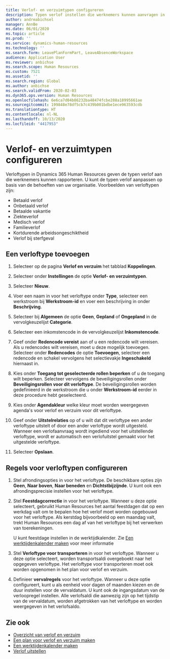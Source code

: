 ```yaml
---
title: Verlof- en verzuimtypen configureren
description: Typen verlof instellen die werknemers kunnen aanvragen in Dynamics 365 Human Resources.
author: andreabichsel
manager: AnnBe
ms.date: 06/01/2020
ms.topic: article
ms.prod: ''
ms.service: dynamics-human-resources
ms.technology: ''
ms.search.form: LeavePlanFormPart, LeaveAbsenceWorkspace
audience: Application User
ms.reviewer: anbichse
ms.search.scope: Human Resources
ms.custom: 7521
ms.assetid: ''
ms.search.region: Global
ms.author: anbichse
ms.search.validFrom: 2020-02-03
ms.dyn365.ops.version: Human Resources
ms.openlocfilehash: 6e6ca7d04b86232ba48474fcbe288a18995661ae
ms.sourcegitcommit: 199848e78df5cb7c439b001bdbe1ece963593cdb
ms.translationtype: HT
ms.contentlocale: nl-NL
ms.lasthandoff: 10/13/2020
ms.locfileid: "4417953"
---
```

# <a name="configure-leave-and-absence-types"></a>Verlof- en verzuimtypen configureren

Verloftypen in Dynamics 365 Human Resources geven de typen verlof aan die werknemers kunnen rapporteren. U kunt de typen verlof aanpassen op basis van de behoeften van uw organisatie. Voorbeelden van verloftypen zijn:

- Betaald verlof
- Onbetaald verlof
- Betaalde vakantie
- Ziekteverlof
- Medisch verlof
- Familieverlof
- Kortdurende arbeidsongeschiktheid
- Verlof bij sterfgeval

## <a name="add-a-leave-type"></a>Een verloftype toevoegen

1. Selecteer op de pagina **Verlof en verzuim** het tabblad **Koppelingen**.

2. Selecteer onder **Instellingen** de optie **Verlof- en verzuimtypen**.

3. Selecteer **Nieuw**.

4. Voer een naam in voor het verloftype onder **Type**, selecteer een werkstroom bij **Werkstroom-id** en voer een beschrijving in onder **Beschrijving**.

5. Selecteer bij **Algemeen** de optie **Geen**, **Gepland** of **Ongepland** in de vervolgkeuzelijst **Categorie**.

6. Selecteer een inkomstencode in de vervolgkeuzelijst **Inkomstencode**.

7. Geef onder **Redencode vereist** aan of u een redencode wilt vereisen. Als u redencodes wilt vereisen, moet u deze mogelijk toevoegen. Selecteer onder **Redencodes** de optie **Toevoegen**, selecteer een redencode en schakel vervolgens het selectievakje **Ingeschakeld** hiernaast in.

8. Kies onder **Toegang tot geselecteerde rollen beperken** of u de toegang wilt beperken. Selecteer vervolgens de beveiligingsrollen onder **Beveiligingsrollen voor dit verloftype**. De beveiligingsrollen worden gedefinieerd in de werkstroom die u onder **Werkstroom-id** eerder in deze procedure hebt geselecteerd.

9. Kies onder **Agendakleur** welke kleur moet worden weergegeven agenda's voor verlof en verzuim voor dit verloftype. 

10. Geef onder **Uitstelrelaties** op of u wilt dat dit verloftype een ander verloftype uitstelt of door een ander verloftype wordt uitgesteld. Wanneer een verlofaanvraag wordt ingediend voor het uitstellende verloftype, wordt er automatisch een verlofuitstel gemaakt voor het uitgestelde verloftype. 

10. Selecteer **Opslaan**.

## <a name="configure-leave-type-rules"></a>Regels voor verloftypen configureren

1. Stel afrondingsopties in voor het verloftype. De beschikbare opties zijn **Geen**, **Naar boven**, **Naar beneden** en **Dichtstbijzijnde**. U kunt ook een afrondingsprecisie instellen voor het verloftype.

2. Stel **Feestdagcorrectie** in voor het verloftype. Wanneer u deze optie selecteert, gebruikt Human Resources het aantal feestdagen dat op een werkdag valt om te bepalen hoe het verlof moet worden opgebouwd voor het verloftype. Als kerstdag bijvoorbeeld op een maandag valt, trekt Human Resources een dag af van het verloftype bij het verwerken van toerekeningen.

   U kunt feestdage instellen in de werktijdkalender. Zie [Een werktijdenkalender maken](hr-leave-and-absence-working-time-calendar.md) voor meer informatie
   
 3. Stel **Verloftype voor transporteren** in voor het verloftype. Wanneer u deze optie selecteert, worden transportsaldi overgeboekt naar het opgegeven verloftype. Het verloftype voor transporteren moet ook worden opgenomen in het plan voor verlof en verzuim. 
 
 4. Definieer **vervalregels** voor het verloftype. Wanneer u deze optie configureert, kunt u als eenheid voor dagen of maanden kiezen en de duur instellen voor de vervaldatum. U kunt ook de ingangsdatum van de verloopregel instellen. Alle verlofsaldi die aanwezig zijn op het tijdstip van de vervaldatum, worden afgetrokken van het verloftype en worden weergegeven in het verlofsaldo. 
 
 
## <a name="see-also"></a>Zie ook

- [Overzicht van verlof en verzuim](hr-leave-and-absence-overview.md)
- [Een plan voor verlof en verzuim maken](hr-leave-and-absence-plans.md)
- [Een werktijdenkalender maken](hr-leave-and-absence-working-time-calendar.md)
- [Verlof uitstellen](hr-leave-and-absence-suspend-leave.md)

